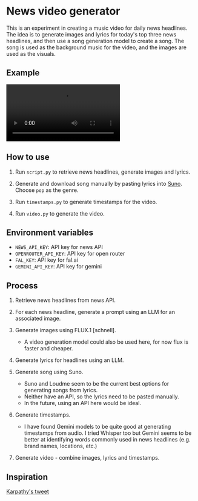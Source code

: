# News video generator

This is an experiment in creating a music video for daily news headlines. The idea is to generate images and lyrics for today's top three news headlines, and then use a song generation model to create a song. The song is used as the background music for the video, and the images are used as the visuals.

## Example

<video controls src="https://github.com/mikeesto/ai-news/raw/main/example/example.mp4" title="Example video"></video>

## How to use

1. Run `script.py` to retrieve news headlines, generate images and lyrics.

2. Generate and download song manually by pasting lyrics into [Suno](https://suno.com/). Choose `pop` as the genre.

3. Run `timestamps.py` to generate timestamps for the video.

4. Run `video.py` to generate the video.

## Environment variables

- `NEWS_API_KEY`: API key for news API
- `OPENROUTER_API_KEY`: API key for open router
- `FAL_KEY`: API key for fal.ai
- `GEMINI_API_KEY`: API key for gemini

## Process

1. Retrieve news headlines from news API.

2. For each news headline, generate a prompt using an LLM for an associated image.

3. Generate images using FLUX.1 [schnell].

   - A video generation model could also be used here, for now flux is faster and cheaper.

4. Generate lyrics for headlines using an LLM.

5. Generate song using Suno.

   - Suno and Loudme seem to be the current best options for generating songs from lyrics.
   - Neither have an API, so the lyrics need to be pasted manually.
   - In the future, using an API here would be ideal.

6. Generate timestamps.

   - I have found Gemini models to be quite good at generating timestamps from audio. I tried Whisper too but Gemini seems to be better at identifying words commonly used in news headlines (e.g. brand names, locations, etc.)

7. Generate video - combine images, lyrics and timestamps.

## Inspiration

[Karpathy's tweet](https://x.com/karpathy/status/1819229916212474070)
